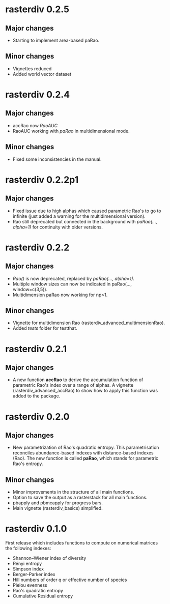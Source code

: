 # rasterdiv 0.2.5
## Major changes
* Starting to implement area-based paRao.

## Minor changes
* Vignettes reduced
* Added world vector dataset

# rasterdiv 0.2.4
## Major changes
* accRao now *RaoAUC*
* RaoAUC working with *paRao* in multidimensional mode.

## Minor changes
* Fixed some inconsistencies in the manual.

# rasterdiv 0.2.2p1
## Major changes
* Fixed issue due to high alphas which caused parametric Rao's to go to infinite (just added a warning for the multidimensional version).
* Rao still deprecated but connected in the background with *paRao(..., alpha=1)* for continuity with older versions.

# rasterdiv 0.2.2
## Major changes
* *Rao()* is now deprecated, replaced by *paRao(..., alpha=1)*.
* Multiple window sizes can now be indicated in paRao(..., window=c(3,5)).
* Multidimension paRao now working for np>1.

## Minor changes
* Vignette for multidimension Rao (rasterdiv_advanced_multimensionRao).
* Added *tests* folder for testthat.

# rasterdiv 0.2.1
## Major changes
* A new function **accRao** to derive the accumulation function of parametric Rao's index over a range of alphas. A vignette (rasterdiv_advanced_accRao) to show how to apply this function was added to the package.

# rasterdiv 0.2.0
## Major changes
* New parametrization of Rao's quadratic entropy. This parametrisation reconciles abundance-based indexes with distance-based indexes (Rao). The new function is called **paRao**, which stands for parametric Rao's entropy.

## Minor changes
* Minor improvements in the structure of all main functions.
* Option to save the output as a rasterstack for all main functions.
* pbapply and pbmcapply for progress bars.
* Main vignette (rasterdiv_basics) simplified.

# rasterdiv 0.1.0
First release which includes functions to compute on numerical matrices the following indexes:
* Shannon–Wiener index of diversity
* Rényi entropy
* Simpson index
* Berger-Parker index
* Hill numbers of order q or effective number of species
* Pielou evenness
* Rao's quadratic entropy
* Cumulative Residual entropy